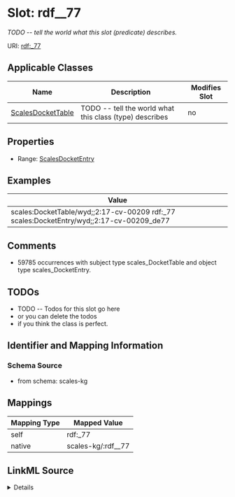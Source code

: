 

# Slot: rdf__77


_TODO -- tell the world what this slot (predicate) describes._





URI: [rdf:_77](http://www.w3.org/1999/02/22-rdf-syntax-ns#_77)



<!-- no inheritance hierarchy -->





## Applicable Classes

| Name | Description | Modifies Slot |
| --- | --- | --- |
| [ScalesDocketTable](../classes/ScalesDocketTable.md) | TODO -- tell the world what this class (type) describes |  no  |







## Properties

* Range: [ScalesDocketEntry](../classes/ScalesDocketEntry.md)






## Examples

| Value |
| --- |
| scales:DocketTable/wyd;;2:17-cv-00209 rdf:_77 scales:DocketEntry/wyd;;2:17-cv-00209_de77 |

## Comments

* 59785 occurrences with subject type scales_DocketTable and object type scales_DocketEntry.

## TODOs

* TODO -- Todos for this slot go here
* or you can delete the todos
* if you think the class is perfect.

## Identifier and Mapping Information







### Schema Source


* from schema: scales-kg




## Mappings

| Mapping Type | Mapped Value |
| ---  | ---  |
| self | rdf:_77 |
| native | scales-kg/:rdf__77 |




## LinkML Source

<details>
```yaml
name: rdf__77
description: TODO -- tell the world what this slot (predicate) describes.
todos:
- TODO -- Todos for this slot go here
- or you can delete the todos
- if you think the class is perfect.
comments:
- 59785 occurrences with subject type scales_DocketTable and object type scales_DocketEntry.
examples:
- value: scales:DocketTable/wyd;;2:17-cv-00209 rdf:_77 scales:DocketEntry/wyd;;2:17-cv-00209_de77
from_schema: scales-kg
rank: 1000
slot_uri: rdf:_77
alias: rdf__77
domain_of:
- scales_DocketTable
range: scales_DocketEntry

```
</details>